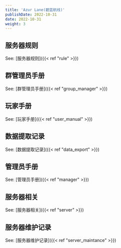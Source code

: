 ```yaml
---
title: 'Azur Lane(碧蓝航线)'
publishDate: 2022-10-31
date: 2022-10-31
weight: 3
---
```


## 服务器规则

See: [服务器规则]({{< ref "rule" >}})

## 群管理员手册

See: [群管理员手册]({{< ref "group_manager" >}})

## 玩家手册

See: [玩家手册]({{< ref "user_manual" >}})

<!-- ## 服务器活动记录 -->

<!-- ## 删档记录 -->

<!-- ## 举报记录 -->

## 数据提取记录

See: [数据提取记录]({{< ref "data_export" >}})

## 管理员手册

See: [管理员手册]({{< ref "manager" >}})

## 服务器相关

See: [服务器相关]({{< ref "server" >}})

## 服务器维护记录

See: [服务器维护记录]({{< ref "server_maintance" >}})
